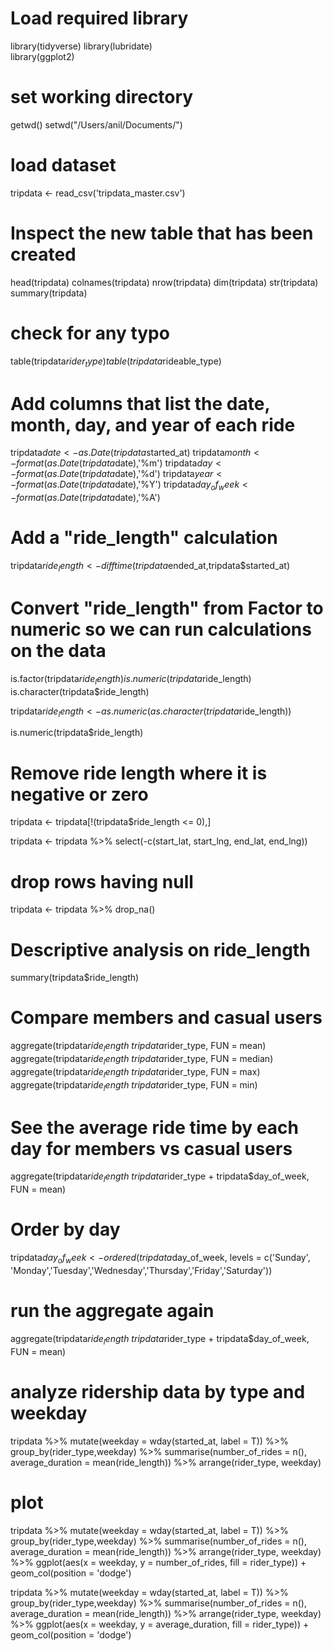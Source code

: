 # Load required library
library(tidyverse) 
library(lubridate)  
library(ggplot2) 

# set working directory
getwd()
setwd("/Users/anil/Documents/")

# load dataset
tripdata <- read_csv('tripdata_master.csv')

# Inspect the new table that has been created
head(tripdata)
colnames(tripdata)
nrow(tripdata)
dim(tripdata)
str(tripdata)
summary(tripdata)

# check for any typo
table(tripdata$rider_type)
table(tripdata$rideable_type)

# Add columns that list the date, month, day, and year of each ride
tripdata$date <- as.Date(tripdata$started_at)
tripdata$month <- format(as.Date(tripdata$date),'%m')
tripdata$day <- format(as.Date(tripdata$date),'%d')
tripdata$year <- format(as.Date(tripdata$date),'%Y')
tripdata$day_of_week <- format(as.Date(tripdata$date),'%A')

# Add a "ride_length" calculation
tripdata$ride_length <- difftime(tripdata$ended_at,tripdata$started_at)

# Convert "ride_length" from Factor to numeric so we can run calculations on the data
is.factor(tripdata$ride_length)
is.numeric(tripdata$ride_length)
is.character(tripdata$ride_length)

tripdata$ride_length <- as.numeric(as.character(tripdata$ride_length))

is.numeric(tripdata$ride_length)

# Remove ride length where it is negative or zero
tripdata <- tripdata[!(tripdata$ride_length <= 0),]

tripdata <- tripdata %>% 
                select(-c(start_lat, start_lng, end_lat, end_lng))

# drop rows having null
tripdata <- tripdata %>% drop_na()

# Descriptive analysis on ride_length
summary(tripdata$ride_length)

# Compare members and casual users
aggregate(tripdata$ride_length ~ tripdata$rider_type, FUN = mean)
aggregate(tripdata$ride_length ~ tripdata$rider_type, FUN = median)
aggregate(tripdata$ride_length ~ tripdata$rider_type, FUN = max)
aggregate(tripdata$ride_length ~ tripdata$rider_type, FUN = min)

# See the average ride time by each day for members vs casual users
aggregate(tripdata$ride_length ~ tripdata$rider_type + 
            tripdata$day_of_week, FUN = mean)

# Order by day
tripdata$day_of_week <- ordered(tripdata$day_of_week, levels = c('Sunday',
                        'Monday','Tuesday','Wednesday','Thursday','Friday','Saturday'))

# run the aggregate again
aggregate(tripdata$ride_length ~ tripdata$rider_type + 
            tripdata$day_of_week, FUN = mean)

# analyze ridership data by type and weekday

tripdata %>% mutate(weekday = wday(started_at, label = T)) %>% 
  group_by(rider_type,weekday) %>% 
  summarise(number_of_rides = n(), average_duration = mean(ride_length)) %>% 
  arrange(rider_type, weekday)

# plot
tripdata %>% mutate(weekday = wday(started_at, label = T)) %>% 
  group_by(rider_type,weekday) %>% 
  summarise(number_of_rides = n(), average_duration = mean(ride_length)) %>% 
  arrange(rider_type, weekday) %>% 
  ggplot(aes(x = weekday, y = number_of_rides, fill = rider_type)) +
                    geom_col(position = 'dodge')


tripdata %>% mutate(weekday = wday(started_at, label = T)) %>% 
  group_by(rider_type,weekday) %>% 
  summarise(number_of_rides = n(), average_duration = mean(ride_length)) %>% 
  arrange(rider_type, weekday) %>% 
  ggplot(aes(x = weekday, y = average_duration, fill = rider_type)) +
  geom_col(position = 'dodge')



























